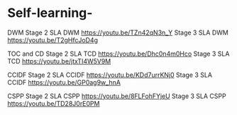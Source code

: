 # Self-learning-
DWM
Stage 2 SLA DWM https://youtu.be/TZn42qN3n_Y
Stage 3 SLA DWM https://youtu.be/T2gHfcJoD4g

TOC and CD
Stage 2 SLA TCD https://youtu.be/Dhc0n4m0Hco
Stage 3 SLA TCD https://youtu.be/jtxTI4W5V9M

CCIDF 
Stage 2 SLA CCIDF https://youtu.be/KDd7urrKNj0
Stage 3 SLA CCIDF https://youtu.be/GP0ag9w_hnA

CSPP
Stage 2 SLA CSPP https://youtu.be/8FLFohFYjeU
Stage 3 SLA CSPP https://youtu.be/TD28J0rE0PM
